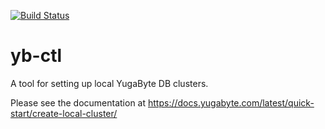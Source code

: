 [![Build Status](https://travis-ci.org/YugaByte/yugabyte-installation.svg?branch=master)](https://travis-ci.org/YugaByte/yugabyte-installation)

# yb-ctl

A tool for setting up local YugaByte DB clusters.

Please see the documentation at https://docs.yugabyte.com/latest/quick-start/create-local-cluster/
